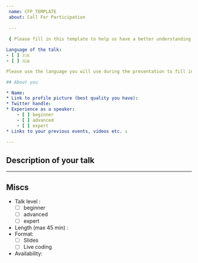 ```yaml
---		
 name: CFP_TEMPLATE		
 about: Call For Participation		
		
 ---
 
 { Please fill in this template to help us have a better understanding of your talk}

Language of the talk: 
- [ ] 🇫🇷
- [ ] 🇬🇧

Please use the language you will use during the presentation to fill in this form.

## About you

* Name:
* Link to profile picture (best quality you have):
* Twitter handle:
* Experience as a speaker:
    - [ ] beginner
    - [ ] advanced
    - [ ] expert
* Links to your previous events, videos etc. : 

---
```


## Description of your talk

---

## Miscs

* Talk level :
    - [ ] beginner
    - [ ] advanced
    - [ ] expert
* Length (max 45 min) : 
* Format:
    - [ ] Slides
    - [ ] Live coding
* Availability:
